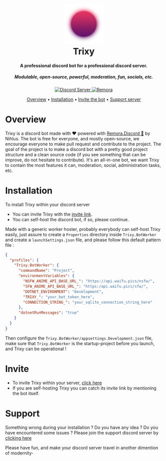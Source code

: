<h1 align="center">
  <br>
  <a href="https://github.com/Inerska/Trixy"><img src="https://github.com/Inerska/Trixy/blob/main/vendors/bot_logo.png" alt="Trixy's logo"></a>
  <br>
  Trixy
  <br>
</h1>

<h4 align="center">A professional discord bot for a professional discord server.</h4>
<h5 align="center">Modulable, open-source, powerful, moderation, fun, socials, etc.</h5>


<p align="center">
  <a href="https://discord.gg/fNV7ZDFpq9">
    <img src="https://discordapp.com/api/guilds/881977494499123220/widget.png?style=shield" alt="Discord Server">
  </a>
  <a href="https://github.com/Nihlus/Remora.Discord">
     <img alt="Remora" src="https://img.shields.io/badge/made%20with-remora-blueviolet">
  </a>
  </a>
</p>

<p align="center">
  <a href="#overview">Overview</a>
  •
  <a href="#installation">Installation</a>
  •
  <a href="#invite">Invite the bot</a>
  •
  <a href="#support">Support server</a>
</p>

# Overview
Trixy is a discord bot made with ♥ powered with [Remora.Discord 🦈](https://github.com/Nihlus/Remora.Discord) by Nihlus. The bot is free for everyone, and mostly open-source, we encourage everyone to make pull request and contribute to the project. The goal of the project is to make a discord bot with a pretty good project structure and a clean source code (if you see something that can be improve, do not hesitate to contribute). It's an all-in-one bot, we want Trixy to contain the most features it can, moderation, social, administration tasks, etc. 

# Installation
To install Trixy within your discord server
* You can invite Trixy with the <a href="#invite">invite link</a>.
* You can self-host the discord bot, if so, please continue.

Made with a generic worker hoster, probably everybody can self-host Trixy easily, just assure to create a `Properties` directory inside `Trixy.BotWorker` and create a `launchSettings.json` file, and please follow this default pattern file :
```json
{
  "profiles": {
    "Trixy.BotWorker": {
      "commandName": "Project",
      "environmentVariables": {
        "NSFW_ANIME_API_BASE_URL_": "https://api.waifu.pics/nsfw/",
        "SFW_ANIME_API_BASE_URL_": "https:/api.waifu.pics/sfw/",
        "DOTNET_ENVIRONMENT": "Development",
        "TRIXY_": "your_bot_token_here",
        "CONNECTION_STRING_": "your_sqlite_connection_string_here"
      },
      "dotnetRunMessages": "true"
    }
  }
}
```

Then configure the `Trixy.BotWorker/appsettings.Development.json` file, make sure that `Trixy.BotWorker` is the startup-project before you launch, and Trixy can be operational !

# Invite
* To invite Trixy within your server, <a href="https://discord.com/api/oauth2/authorize?client_id=870605243891744859&permissions=8&scope=applications.commands%20bot">click here</a>
* If you are self-hosting Trixy you can catch its invite link by mentioning the bot itself.

# Support
Something wrong during your installation ? Do you have any idea ? Do you have encountered some issues ? Please join the support discord server by <a href="https://discord.gg/fNV7ZDFpq9">clicking here</a>

Please have fun, and make your discord server travel in another dimention of modernity-
